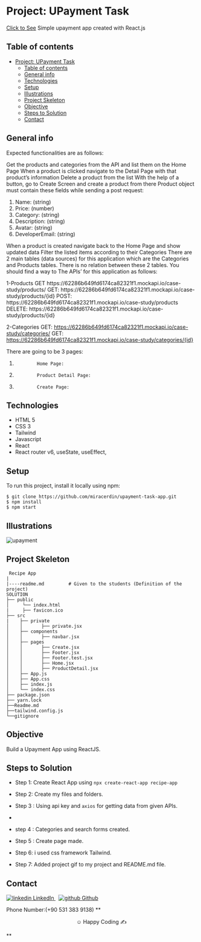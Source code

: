 # Project: UPayment Task

[Click to See](https://upayment-task-app.vercel.app/)
Simple upayment app created with React.js

## Table of contents

- [Project: UPayment Task](#project-upayment-task)
  - [Table of contents](#table-of-contents)
  - [General info](#general-info)
  - [Technologies](#technologies)
  - [Setup](#setup)
  - [Illustrations](#illustrations)
  - [Project Skeleton](#project-skeleton)
  - [Objective](#objective)
  - [Steps to Solution](#steps-to-solution)
  - [Contact](#contact)

## General info

Expected functionalities are as follows:

<p>Get the products and categories from the API and list them on the Home Page
When a product is clicked navigate to the Detail Page with that product’s information
Delete a product from the list
With the help of a button, go to Create Screen and create a product from there
Product object must contain these fields while sending a post request:</p>

<ol>
<li>Name: (string)</li> 
<li>Price: (number)</li> 
<li>Category: (string)</li> 
<li>Description: (string)</li> 
<li>Avatar: (string)</li>

<li>DeveloperEmail: (string)</li> 
</ol>

<p> When a product is created navigate back to the Home Page and show updated data
Filter the listed items according to their Categories
There are 2 main tables (data sources) for this application which are the Categories and Products tables. There is no relation between these 2 tables. You should find a way to The APIs’ for this application as follows:</p>
1-Products
GET https://62286b649fd6174ca82321f1.mockapi.io/case-study/products/
GET: https://62286b649fd6174ca82321f1.mockapi.io/case-study/products/{id}
POST: https://62286b649fd6174ca82321f1.mockapi.io/case-study/products
DELETE: https://62286b649fd6174ca82321f1.mockapi.io/case-study/products/{id}

2-Categories
GET: https://62286b649fd6174ca82321f1.mockapi.io/case-study/categories/
GET: https://62286b649fd6174ca82321f1.mockapi.io/case-study/categories/{id}

There are going to be 3 pages:

1.             Home Page:

2.             Product Detail Page:

3.             Create Page:

## Technologies

- HTML 5
- CSS 3
- Tailwind
- Javascript
- React
- React router v6, useState, useEffect,

## Setup

To run this project, install it locally using npm:

```
$ git clone https://github.com/miracerdin/upayment-task-app.git
$ npm install
$ npm start
```

## Illustrations

![upayment](https://user-images.githubusercontent.com/99042499/180323534-4ff05edb-a0ff-4b1b-a9cb-0170bdc95485.gif)

## Project Skeleton

```
 Recipe App
|
|----readme.md         # Given to the students (Definition of the project)
SOLUTION
├── public
│     └── index.html
|     ├── favicon.ico
├── src
|    ├── private
│    │       ├── private.jsx
│    ├── components
│    │       ├── navbar.jsx
│    ├── pages
│    │       ├── Create.jsx
│    │       ├── Footer.jsx
│    │       ├── Footer.test.jsx
│    │       ├── Home.jsx
│    │       ├── ProductDetail.jsx
│    ├── App.js
│    ├── App.css
│    ├── index.js
│    └── index.css
├── package.json
├── yarn.lock
├──Readme.md
├──tailwind.config.js
└──gitignore
```

## Objective

Build a Upayment App using ReactJS.

## Steps to Solution

- Step 1: Create React App using `npx create-react-app recipe-app`

- Step 2: Create my files and folders.

- Step 3 : Using api key and `axios` for getting data from given APIs.
-
- step 4 : Categories and search forms created.

- Step 5 : Create page made.

- Step 6: i used css framework Tailwind.

- Step 7: Added project gif to my project and README.md file.

## Contact

<p>
  <a href="https://www.linkedin.com/in/mirac-erdin/" rel="nofollow noreferrer">
    <img src="https://i.stack.imgur.com/gVE0j.png" alt="linkedin"> LinkedIn
  </a> &nbsp; 
  <a href="https://github.com/miracerdin" rel="nofollow noreferrer">
    <img src="https://i.stack.imgur.com/tskMh.png" alt="github"> Github
  </a>
</p>
Phone Number:(+90 531 383 9138)
**<p align="center">&#9786; Happy Coding &#9997;</p>**
